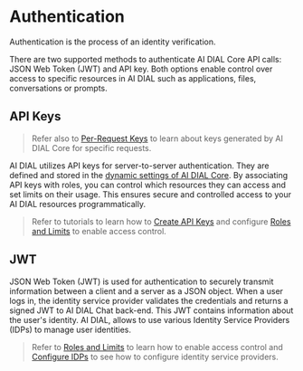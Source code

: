 # Authentication

Authentication is the process of an identity verification.

There are two supported methods to authenticate AI DIAL Core API calls: JSON Web Token (JWT) and API key. Both options enable control over access to specific resources in AI DIAL such as applications, files, conversations or prompts.

## API Keys

> Refer also to [Per-Request Keys](docs/platform/3.core/3.per-request-keys.md) to learn about keys generated by AI DIAL Core for specific requests.

AI DIAL utilizes API keys for server-to-server authentication. They are defined and stored in the [dynamic settings of AI DIAL Core](https://github.com/epam/ai-dial-core?tab=readme-ov-file#dynamic-settings). By associating API keys with roles, you can control which resources they can access and set limits on their usage. This ensures secure and controlled access to your AI DIAL resources programmatically.

> Refer to tutorials to learn how to [Create API Keys](/docs/tutorials/2.devops/2.auth-and-access-control/0.programmatic-auth.md) and configure [Roles and Limits](docs/tutorials/2.devops/2.auth-and-access-control/1.api-key-roles.md) to enable access control.

## JWT

JSON Web Token (JWT) is used for authentication to securely transmit information between a client and a server as a JSON object. When a user logs in, the identity service provider validates the credentials and returns a signed JWT to AI DIAL Chat back-end. This JWT contains information about the user's identity. AI DIAL, allows to use various Identity Service Providers (IDPs) to manage user identities.

> Refer to [Roles and Limits](/docs/tutorials/2.devops/2.auth-and-access-control/2.chat-users-roles.md) to learn how to enable access control and [Configure IDPs](/docs/tutorials/2.devops/2.auth-and-access-control/3.configure-idps/0.overview.md) to see how to configure identity service providers.